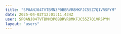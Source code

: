```yaml
---
title: "SP0ANJ04TVTBMN3P0BBRVR8MKFJC55Z7Q1VRSPYM"
date: 2025-04-02T12:01:11.434Z
user: SP0ANJ04TVTBMN3P0BBRVR8MKFJC55Z7Q1VRSPYM
layout: "users"
---
```

    